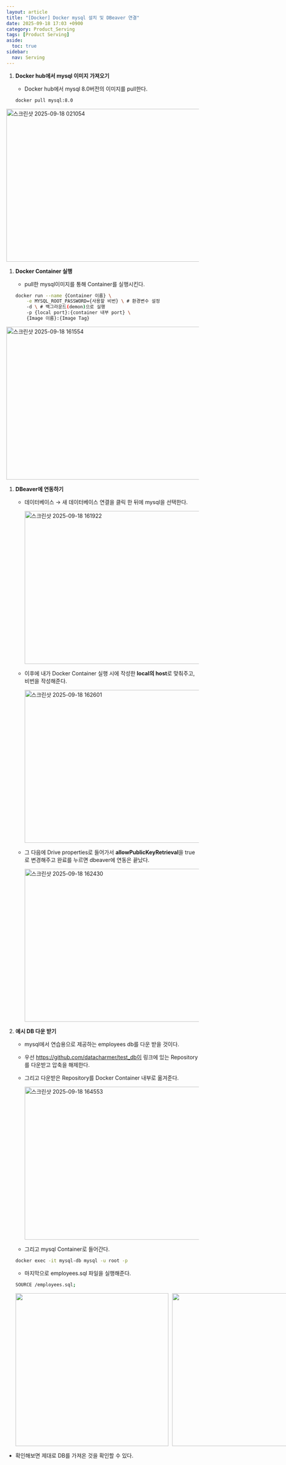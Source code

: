 ```yaml
---
layout: article
title: "[Docker] Docker mysql 설치 및 DBeaver 연결"
date: 2025-09-18 17:03 +0900
category: Product_Serving
tags: [Product Serving]
aside:
  toc: true
sidebar:
  nav: Serving
---
```

1. **Docker hub에서 mysql 이미지 가져오기**
    - Docker hub에서 mysql 8.0버전의 이미지를 pull한다.
    
    ```bash
    docker pull mysql:8.0
    ```
    

<img width="600" height="400" alt="스크린샷 2025-09-18 021054" src="https://github.com/user-attachments/assets/8e3f87fc-5b42-4423-ade6-4eb3709973dc" />

1. **Docker Container 실행**
    - pull한 mysql이미지를 통해 Container를 실행시킨다.
    
    ```bash
    docker run --name {Container 이름} \
    	-e MYSQL_ROOT_PASSWORD={사용할 비번} \ # 환경변수 설정
    	-d \ # 백그라운드(demon)으로 실행
    	-p {local port}:{container 내부 port} \
    	{Image 이름}:{Image Tag}
    ```
    

<img width="600" height="400" alt="스크린샷 2025-09-18 161554" src="https://github.com/user-attachments/assets/7a3bc6e9-be65-4b56-be4b-ef0b00404450" />

1. **DBeaver에 연동하기**
    - 데이터베이스 → 새 데이터베이스 연결을 클릭 한 뒤에 mysql을 선택한다.
        
        <img width="600" height="400" alt="스크린샷 2025-09-18 161922" src="https://github.com/user-attachments/assets/319e12e7-2b32-4279-8de5-584cf4a383e5" />

    - 이후에 내가 Docker Container 실행 시에 작성한 **local의 host**로 맞춰주고, 비번을 작성해준다.
        
        <img width="600" height="400" alt="스크린샷 2025-09-18 162601" src="https://github.com/user-attachments/assets/8fa6e17f-c92a-48df-8120-6819c8075ae1" />

    - 그 다음에 Drive properties로 들어가서 **allowPublicKeyRetrieval**을 true로 변경해주고 완료를 누르면 dbeaver에 연동은 끝났다.
        
        <img width="600" height="400" alt="스크린샷 2025-09-18 162430" src="https://github.com/user-attachments/assets/1c7b4b36-361a-4555-becf-cde07846bbe7" />

2. **예시  DB 다운 받기**
    - mysql에서 연습용으로 제공하는 employees db를 다운 받을 것이다.
    - 우선 https://github.com/datacharmer/test_db이 링크에 있는 Repository를 다운받고 압축을 해제한다.
    - 그리고 다운받은 Repository를 Docker Container 내부로 옮겨준다.
        
        <img width="600" height="400" alt="스크린샷 2025-09-18 164553" src="https://github.com/user-attachments/assets/ebd05cc2-a320-4e12-8c6e-6f3567ab9709" />

    - 그리고 mysql Container로 들어간다.
    
    ```bash
    docker exec -it mysql-db mysql -u root -p
    ```
    
    - 마지막으로 employees.sql 파일을 실행해준다.
    
    ```bash
    SOURCE /employees.sql;
    ```

    <div style="display:flex; gap:10px;">
      <img src="https://github.com/user-attachments/assets/45dde98f-df19-4bc2-87e8-830b8c8f6c1b" width="400" />
      <img src="https://github.com/user-attachments/assets/cbd7941a-1c19-4acc-8670-b0e83167befc" width="400" />
    </div>

- 확인해보면 제대로 DB를 가져온 것을 확인할 수 있다.
